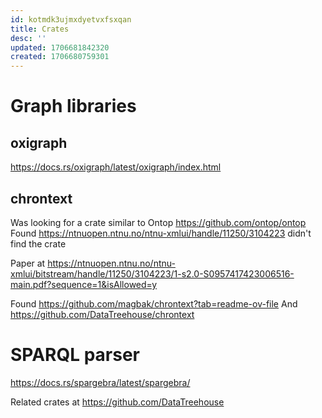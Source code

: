 ```yaml
---
id: kotmdk3ujmxdyetvxfsxqan
title: Crates
desc: ''
updated: 1706681842320
created: 1706680759301
---
```



# Graph libraries

## oxigraph

https://docs.rs/oxigraph/latest/oxigraph/index.html

## chrontext

Was looking for a crate similar to Ontop https://github.com/ontop/ontop
Found https://ntnuopen.ntnu.no/ntnu-xmlui/handle/11250/3104223 didn't find the crate


Paper at https://ntnuopen.ntnu.no/ntnu-xmlui/bitstream/handle/11250/3104223/1-s2.0-S0957417423006516-main.pdf?sequence=1&isAllowed=y 


Found https://github.com/magbak/chrontext?tab=readme-ov-file
And https://github.com/DataTreehouse/chrontext



# SPARQL parser

https://docs.rs/spargebra/latest/spargebra/

Related crates at https://github.com/DataTreehouse 

